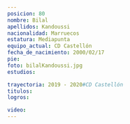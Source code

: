 ```yaml
---
posicion: 80
nombre: Bilal
apellidos: Kandoussi
nacionalidad: Marruecos
estatura: Mediapunta
equipo_actual: CD Castellón
fecha_de_nacimiento: 2000/02/17
pie: 
foto: bilalKandoussi.jpg
estudios:

trayectoria: 2019 - 2020#CD Castellón
titulos:
logros:

video:
---
```

